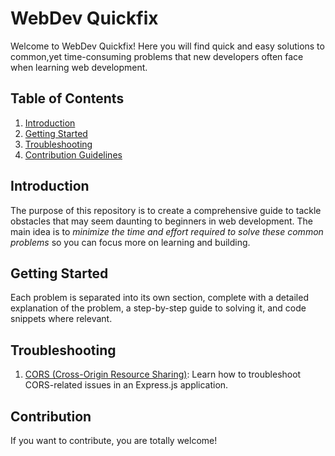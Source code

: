 # WebDev Quickfix

Welcome to WebDev Quickfix! Here you will find quick and easy solutions to common,yet time-consuming problems that new developers often face when learning web development.

## Table of Contents
1. [Introduction](#introduction)
2. [Getting Started](#getting-started)
3. [Troubleshooting](#troubleshooting)
4. [Contribution Guidelines](#contribution)

## Introduction

The purpose of this repository is to create a comprehensive guide to tackle obstacles that may seem daunting to beginners in web development. The main idea is to *minimize the time and effort required to solve these common problems* so you can focus more on learning and building.

## Getting Started

Each problem is separated into its own section, complete with a detailed explanation of the problem, a step-by-step guide to solving it, and code snippets where relevant.

## Troubleshooting

1. [CORS (Cross-Origin Resource Sharing)](./Enable-CORS-on-Express-JS.md):
   Learn how to troubleshoot CORS-related issues in an Express.js application.

## Contribution
If you want to contribute, you are totally welcome!

